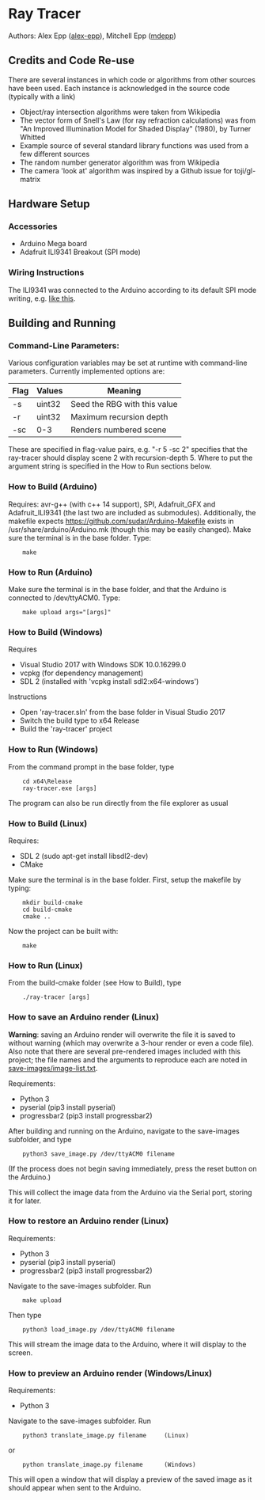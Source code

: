 Ray Tracer
===========================================================

Authors: Alex Epp ([alex-epp](https://github.com/alex-epp)), Mitchell Epp ([mdepp](https://github.com/mdepp))

## Credits and Code Re-use
There are several instances in which code or algorithms from other sources have been used. Each instance is acknowledged in the source code (typically with a link)
 * Object/ray intersection algorithms were taken from Wikipedia
 * The vector form of Snell's Law (for ray refraction calculations) was from "An Improved Illumination Model for Shaded Display" (1980), by Turner Whitted
 * Example source of several standard library functions was used from a few different sources
 * The random number generator algorithm was from Wikipedia
 * The camera 'look at' algorithm was inspired by a Github issue for toji/gl-matrix

## Hardware Setup

### Accessories
 * Arduino Mega board
 * Adafruit ILI9341 Breakout (SPI mode)

### Wiring Instructions
The ILI9341 was connected to the Arduino according to its default SPI mode writing, e.g. [like this](https://learn.adafruit.com/adafruit-2-dot-8-color-tft-touchscreen-breakout-v2/pinouts#spi-mode).

## Building and Running

### Command-Line Parameters:
Various configuration variables may be set at runtime with command-line parameters. Currently implemented options are:


  | Flag | Values | Meaning                      |
  |------|--------|------------------------------|
  | -s   | uint32 | Seed the RBG with this value |
  | -r   | uint32 | Maximum recursion depth      |
  | -sc  | 0-3    | Renders numbered scene       |

  These are specified in flag-value pairs, e.g. "-r 5 -sc 2" specifies that the ray-tracer should display scene 2 with recursion-depth 5. Where to put the argument string is specified in the How to Run sections below.

### How to Build (Arduino)
Requires: avr-g++ (with c++ 14 support), SPI, Adafruit_GFX and Adafruit_ILI9341 (the last two are included as submodules). Additionally, the makefile expects https://github.com/sudar/Arduino-Makefile exists in /usr/share/arduino/Arduino.mk (though this may be easily changed).
Make sure the terminal is in the base folder. Type:

        make

### How to Run (Arduino)
Make sure the terminal is in the base folder, and that the Arduino is connected to /dev/ttyACM0. Type:

        make upload args="[args]"

### How to Build (Windows)
Requires
  * Visual Studio 2017 with Windows SDK 10.0.16299.0
  * vcpkg (for dependency management)
  * SDL 2 (installed with 'vcpkg install sdl2:x64-windows')

Instructions
  * Open 'ray-tracer.sln' from the base folder in Visual Studio 2017
  * Switch the build type to x64 Release
  * Build the 'ray-tracer' project

### How to Run (Windows)
From the command prompt in the base folder, type

        cd x64\Release
        ray-tracer.exe [args]

The program can also be run directly from the file explorer as usual

### How to Build (Linux)
Requires:
  *  SDL 2 (sudo apt-get install libsdl2-dev)
  *  CMake

Make sure the terminal is in the base folder. First, setup the makefile by typing:

        mkdir build-cmake
        cd build-cmake
        cmake ..

Now the project can be built with:

        make

### How to Run (Linux)
From the build-cmake folder (see How to Build), type

        ./ray-tracer [args]

### How to save an Arduino render (Linux)
**Warning**: saving an Arduino render will overwrite the file it is saved to without warning (which may overwrite a 3-hour render or even a code file). Also note that there are several pre-rendered images included with this project; the file names and the arguments to reproduce each are noted in [save-images/image-list.txt](save-images/image-list.txt).
    
Requirements:
  * Python 3
  * pyserial (pip3 install pyserial)
  * progressbar2 (pip3 install progressbar2)

After building and running on the Arduino, navigate to the save-images subfolder, and type

        python3 save_image.py /dev/ttyACM0 filename

(If the process does not begin saving immediately, press the reset button on the Arduino.)

This will collect the image data from the Arduino via the Serial port, storing it for later.

### How to restore an Arduino render (Linux)
Requirements:
  * Python 3
  * pyserial (pip3 install pyserial)
  * progressbar2 (pip3 install progressbar2)

Navigate to the save-images subfolder. Run

        make upload

Then type

        python3 load_image.py /dev/ttyACM0 filename

This will stream the image data to the Arduino, where it will display to the screen.

### How to preview an Arduino render (Windows/Linux)
Requirements:
  * Python 3

Navigate to the save-images subfolder. Run

        python3 translate_image.py filename     (Linux)
or
        
        python translate_image.py filename      (Windows)

This will open a window that will display a preview of the saved image as it should appear when sent to the Arduino.
